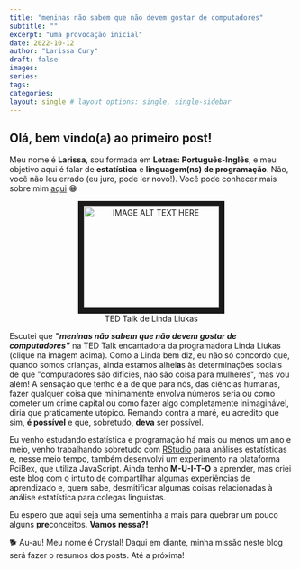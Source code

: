 ```yaml
---
title: "meninas não sabem que não devem gostar de computadores"
subtitle: ""
excerpt: "uma provocação inicial"
date: 2022-10-12
author: "Larissa Cury"
draft: false
images:
series:
tags: 
categories:
layout: single # layout options: single, single-sidebar
---
```


## Olá, bem vindo(a) ao primeiro post!

Meu nome é **Larissa**, sou formada em **Letras: Português-Inglês**, e meu objetivo aqui é falar de **estatística** e **linguagem(ns) de programação**. Não, você não leu errado (eu juro, pode ler novo!). Você pode conhecer mais sobre mim [aqui][1] &#128513;

<center><a href="https://www.youtube.com/watch?v=-jRREn6ifEQ&t=1s" target="_blank"><img src="https://i.ytimg.com/an_webp/-jRREn6ifEQ/mqdefault_6s.webp?du=3000&sqp=CITGoJoG&rs=AOn4CLAmyWKKIEZt91VM8ds4NAIWKmQwXg" alt="IMAGE ALT TEXT HERE" width="240" height="180" border="10" /></a>
</center> <center>TED Talk de Linda Liukas</center>

Escutei que ***"meninas não sabem que não devem gostar de computadores"*** na TED Talk encantadora da programadora Linda Liukas (clique na imagem acima). Como a Linda bem diz, eu não só concordo que, quando somos crianças, ainda estamos alhei**a**s às determinações sociais de que "computadores são difícies, não são coisa para mulheres", mas vou além! A sensação que tenho é a de que para nós, das ciências humanas, fazer qualquer coisa que minimamente envolva números seria ou como cometer um crime capital ou como fazer algo completamente inimaginável, diria que praticamente utópico. Remando contra a maré, eu acredito que sim, **é possível** e que, sobretudo, **deva** ser possível. 

Eu venho estudando estatística e programação há mais ou menos um ano e meio, venho trabalhando sobretudo com [RStudio][2] para análises estatísticas e, nesse meio tempo, também desenvolvi um experimento na plataforma PciBex, que utiliza JavaScript. Ainda tenho **M-U-I-T-O** a aprender, mas criei este blog com o intuito de compartilhar algumas experiências de aprendizado e, quem sabe, desmitificar algumas coisas relacionadas à análise estatística para colegas linguistas.

Eu espero que aqui seja uma sementinha a mais para quebrar um pouco alguns **pre**conceitos. **Vamos nessa?!**

&#128021; Au-au! Meu nome é Crystal! Daqui em diante, minha missão neste blog será fazer o resumos dos posts. Até a próxima! 

[1]:https://larissacury.netlify.app/about/
[2]: https://www.rstudio.com/



